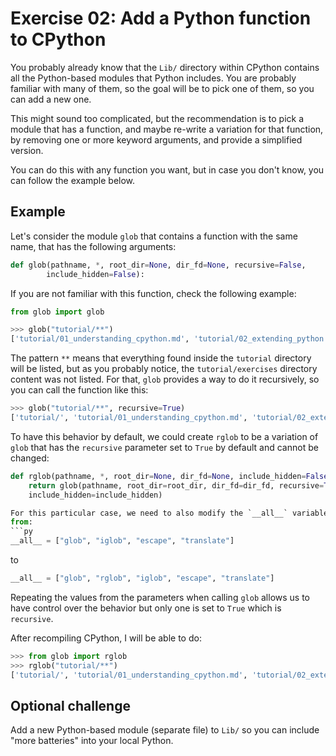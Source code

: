 # Exercise 02: Add a Python function to CPython

You probably already know that the `Lib/` directory within CPython contains all
the Python-based modules that Python includes. You are probably familiar with
many of them, so the goal will be to pick one of them, so you can add a new
one.

This might sound too complicated, but the recommendation is to pick a module
that has a function, and maybe re-write a variation for that function, by
removing one or more keyword arguments, and provide a simplified version.

You can do this with any function you want, but in case you don't know,
you can follow the example below.

## Example

Let's consider the module `glob` that contains a function with the
same name, that has the following arguments:

```py
def glob(pathname, *, root_dir=None, dir_fd=None, recursive=False,
        include_hidden=False):
```

If you are not familiar with this function, check the following example:

```py
from glob import glob

>>> glob("tutorial/**")
['tutorial/01_understanding_cpython.md', 'tutorial/02_extending_python.md', 'tutorial/exercises', 'tutorial/00_setup.md']
```

The pattern `**` means that everything found inside the `tutorial`
directory will be listed, but as you probably notice, the `tutorial/exercises`
directory content was not listed. For that, `glob` provides a way to do it
recursively, so you can call the function like this:

```py
>>> glob("tutorial/**", recursive=True)
['tutorial/', 'tutorial/01_understanding_cpython.md', 'tutorial/02_extending_python.md', 'tutorial/exercises', 'tutorial/exercises/07_helloworld_zig.md', 'tutorial/exercises/03_add_c_function.md', 'tutorial/exercises/01_compile_cpython.md', 'tutorial/exercises/04_add_container_method.md', 'tutorial/exercises/00_compile_cprogram.md', 'tutorial/exercises/02_add_python_function.md', 'tutorial/exercises/05_add_grammar_alias.md', 'tutorial/exercises/10_rewrite_python_functionality.md', 'tutorial/exercises/06_helloworld_c.md', 'tutorial/exercises/09_module_with_functions.md', 'tutorial/exercises/08_helloworld_rust.md', 'tutorial/00_setup.md']
```

To have this behavior by default, we could create `rglob` to be a variation of
`glob` that has the `recursive` parameter set to `True` by default and cannot
be changed:

```py
def rglob(pathname, *, root_dir=None, dir_fd=None, include_hidden=False):
    return glob(pathname, root_dir=root_dir, dir_fd=dir_fd, recursive=True,
    include_hidden=include_hidden)

For this particular case, we need to also modify the `__all__` variable
from:
```py
__all__ = ["glob", "iglob", "escape", "translate"]
```
to
```py
__all__ = ["glob", "rglob", "iglob", "escape", "translate"]
```

Repeating the values from the parameters when calling `glob` allows us to have
control over the behavior but only one is set to `True` which is `recursive`.

After recompiling CPython, I will be able to do:

```py
>>> from glob import rglob
>>> rglob("tutorial/**")
['tutorial/', 'tutorial/01_understanding_cpython.md', 'tutorial/02_extending_python.md', 'tutorial/exercises', 'tutorial/exercises/07_helloworld_zig.md', 'tutorial/exercises/03_add_c_function.md', 'tutorial/exercises/01_compile_cpython.md', 'tutorial/exercises/04_add_container_method.md', 'tutorial/exercises/00_compile_cprogram.md', 'tutorial/exercises/02_add_python_function.md', 'tutorial/exercises/05_add_grammar_alias.md', 'tutorial/exercises/10_rewrite_python_functionality.md', 'tutorial/exercises/06_helloworld_c.md', 'tutorial/exercises/09_module_with_functions.md', 'tutorial/exercises/08_helloworld_rust.md', 'tutorial/00_setup.md']
```


## Optional challenge

Add a new Python-based module (separate file) to `Lib/` so you can include
"more batteries" into your local Python.
